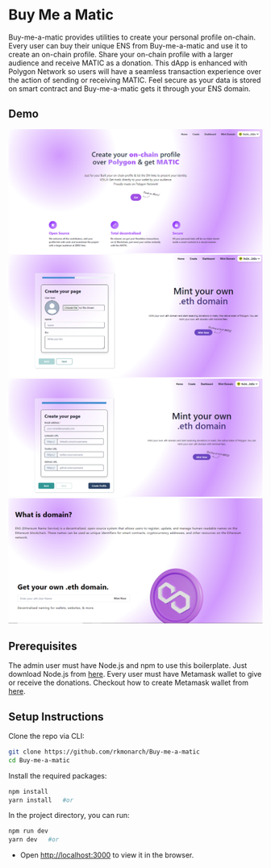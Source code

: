# Buy Me a Matic
Buy-me-a-matic provides utilities to create your personal profile on-chain. Every user can buy their unique ENS from Buy-me-a-matic and use it to create an on-chain profile. Share your on-chain profile with a larger audience and receive MATIC as a donation. This dApp is enhanced with Polygon Network so users will have a seamless transaction experience over the action of sending or receiving MATIC. Feel secure as your data is stored on smart contract and Buy-me-a-matic gets it through your ENS domain.
## Demo

<p float="left">
 <img src="assets/home.png" alt="App Demo">
  <img src="assets/create.png" alt="App Demo">
<img src="assets/create-2.png"  alt="App Demo">
<img src="assets/ENS.png"  alt="App Demo">



</p>

## Prerequisites

The admin user must have Node.js and npm to use this boilerplate. Just download Node.js from [here](https://nodejs.org/en/download/). Every user must have Metamask wallet to give or receive the donations. Checkout how to create Metamask wallet from [here](https://metamask.io/download/).

## Setup Instructions

Clone the repo via CLI:
```sh
git clone https://github.com/rkmonarch/Buy-me-a-matic
cd Buy-me-a-matic
```

Install the required packages:
```sh
npm install 
yarn install   #or
```

In the project directory, you can run:
```sh
npm run dev
yarn dev   #or
```

- Open [http://localhost:3000](http://localhost:3000) to view it in the browser.
